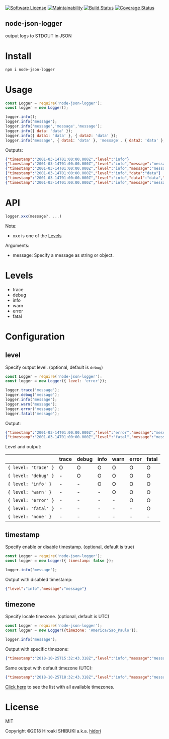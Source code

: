 [![Software License](https://img.shields.io/badge/license-MIT-brightgreen.svg?style=flat-square)](LICENSE)
[![Maintainability](https://api.codeclimate.com/v1/badges/1dd1bfe212c8d70c9b8b/maintainability)](https://codeclimate.com/github/hidori/node-json-logger/maintainability)
[![Build Status](https://travis-ci.org/hidori/node-json-logger.svg)](https://travis-ci.org/hidori/node-json-logger)
[![Coverage Status](https://coveralls.io/repos/github/hidori/node-json-logger/badge.svg)](https://coveralls.io/github/hidori/node-json-logger)

node-json-logger
----
output logs to STDOUT in JSON

# Install
```sh
npm i node-json-logger
```

# Usage
```js
const Logger = require('node-json-logger');
const logger = new Logger();

logger.info();
logger.info('message');
logger.info('message','message','message');
logger.info({ data: 'data' });
logger.info({ data1: 'data' }, { data2: 'data' });
logger.info('message', { data1: 'data' }, 'message', { data2: 'data' }, 'message');
```

Outputs:
```json
{"timestamp":"2001-03-14T01:00:00.000Z","level":"info"}
{"timestamp":"2001-03-14T01:00:00.000Z","level":"info","message":"message"}
{"timestamp":"2001-03-14T01:00:00.000Z","level":"info","message":"message","message1":"message","message2":"message"}
{"timestamp":"2001-03-14T01:00:00.000Z","level":"info","data":"data"}
{"timestamp":"2001-03-14T01:00:00.000Z","level":"info","data1":"data","data2":"data"}
{"timestamp":"2001-03-14T01:00:00.000Z","level":"info","message":"message","data1":"data","message1":"message","data2":"data","message2":"message"}
```

# API
```js
logger.xxx(message?, ...)
```

Note:
* xxx is one of the [Levels](#Levels)

Arguments:
* message: Specify a message as string or object.

# <a href="#Levels"></a>Levels
* trace
* debug
* info
* warn
* error
* fatal

# Configuration

## level
Specify output level. (optional, default is `debug`)
```js
const Logger = require('node-json-logger');
const logger = new Logger({ level: 'error'});

logger.trace('message');
logger.debug('message');
logger.info('message');
logger.warn('message');
logger.error('message');
logger.fatal('message');
```

Output:
```json
{"timestamp":"2001-03-14T01:00:00.000Z","level":"error","message":"message"}
{"timestamp":"2001-03-14T01:00:00.000Z","level":"fatal","message":"message"}
```

Level and output:

|                      | trace | debug | info | warn | error | fatal |
|:---------------------|:------|:------|:-----|:-----|:------|:------|
| `{ level: 'trace' }` | O     | O     | O    | O    | O     | O     |
| `{ level: 'debug' }` | -     | O     | O    | O    | O     | O     |
| `{ level: 'info' }`  | -     | -     | O    | O    | O     | O     |
| `{ level: 'warn' }`  | -     | -     | -    | O    | O     | O     |
| `{ level: 'error' }` | -     | -     | -    | -    | O     | O     |
| `{ level: 'fatal' }` | -     | -     | -    | -    | -     | O     |
| `{ level: 'none' }`  | -     | -     | -    | -    | -     | -     |

## timestamp
Specify enable or disable timestamp. (optional, default is true)

```js
const Logger = require('node-json-logger');
const logger = new Logger({ timestamp: false });

logger.info('message');
```

Output with disabled timestamp:
```json
{"level":"info","message":"message"}
```

## timezone
Specify locale timezone. (optional, default is UTC)

```js
const Logger = require('node-json-logger');
const logger = new Logger({timezone: 'America/Sao_Paulo'});

logger.info('message');
```

Output with specific timezone:
```json
{"timestamp":"2018-10-25T15:32:43.318Z","level":"info","message":"message"}
```

Same output with default timezone (UTC):
```json
{"timestamp":"2018-10-25T18:32:43.318Z","level":"info","message":"message"}
```

[Click here](https://momentjs.com/timezone/) to see the list with all available timezones.

# License
MIT

Copyright &copy;2018 Hiroaki SHIBUKI a.k.a. [hidori](https://github.com/hidori)
